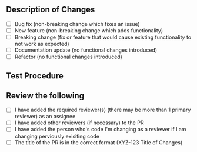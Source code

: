 <!--- Provide a one-line summary of your changes in the Title above. Make sure to add the ticket number (XYZ-123) in the title. -->
## Description of Changes
<!--- What types of changes does your code introduce? Put an `x` in all the boxes that apply: -->
- [ ] Bug fix (non-breaking change which fixes an issue)
- [ ] New feature (non-breaking change which adds functionality)
- [ ] Breaking change (fix or feature that would cause existing functionality to not work as expected)
- [ ] Documentation update (no functional changes introduced)
- [ ] Refactor (no functional changes introduced)
<!--- Describe your changes in detail -->

## Test Procedure
<!--- Please describe in detail how you tested your changes. -->
<!--- Include details of your testing environment -->
<!--- and results of any automated test suites or manual test steps executed -->

## Review the following
<!--- Review the following -->
- [ ] I have added the required reviewer(s) (there may be more than 1 primary reviewer) as an assignee
- [ ] I have added other reviewers (if necessary) to the PR
- [ ] I have added the person who's code I'm changing as a reviewer if I am changing perviously exisiting code
- [ ] The title of the PR is in the correct format (XYZ-123 Title of Changes)
